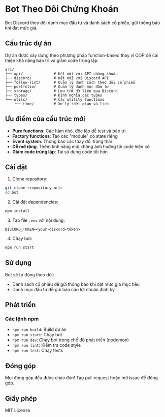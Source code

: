 # Bot Theo Dõi Chứng Khoán

Bot Discord theo dõi danh mục đầu tư và danh sách cổ phiếu, gửi thông báo khi đạt mức giá.

## Cấu trúc dự án

Dự án được xây dựng theo phương pháp function-based thay vì OOP để cải thiện khả năng bảo trì và giảm code trùng lặp:

```
src/
├── api/              # Kết nối với API chứng khoán
├── discord/          # Kết nối với Discord API
├── follow-list/      # Quản lý danh sách theo dõi cổ phiếu
├── portfolio/        # Quản lý danh mục đầu tư 
├── storage/          # Lưu trữ dữ liệu qua Discord
├── types/            # Định nghĩa các types
└── utils/            # Các utility functions
    └── time/         # Xử lý thời gian và lịch
```

## Ưu điểm của cấu trúc mới

- **Pure functions**: Các hàm nhỏ, độc lập dễ test và bảo trì
- **Factory functions**: Tạo các "module" có state riêng
- **Event system**: Thông báo các thay đổi trạng thái
- **Dễ mở rộng**: Thêm tính năng mới không ảnh hưởng tới code hiện có
- **Giảm code trùng lặp**: Tái sử dụng code tốt hơn

## Cài đặt

1. Clone repository:
```bash
git clone <repository-url>
cd bot
```

2. Cài đặt dependencies:
```bash
npm install
```

3. Tạo file `.env` với nội dung:
```
DISCORD_TOKEN=<your-discord-token>
```

4. Chạy bot:
```bash
npm run start
```

## Sử dụng

Bot sẽ tự động theo dõi:
- Danh sách cổ phiếu để gửi thông báo khi đạt mức giá mục tiêu
- Danh mục đầu tư để gửi báo cáo lợi nhuận định kỳ

## Phát triển

### Các lệnh npm

- `npm run build`: Build dự án
- `npm run start`: Chạy bot
- `npm run dev`: Chạy bot trong chế độ phát triển (nodemon)
- `npm run lint`: Kiểm tra code style
- `npm run test`: Chạy tests

## Đóng góp

Mọi đóng góp đều được chào đón! Tạo pull request hoặc mở issue để đóng góp.

## Giấy phép

MIT License 